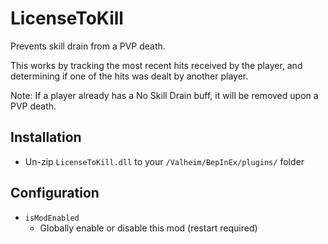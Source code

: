 # LicenseToKill

Prevents skill drain from a PVP death.

This works by tracking the most recent hits received by the player, and determining if one of the hits was dealt by another player.

Note: If a player already has a No Skill Drain buff, it will be removed upon a PVP death.

## Installation
- Un-zip `LicenseToKill.dll` to your `/Valheim/BepInEx/plugins/` folder

## Configuration
- `isModEnabled`
  - Globally enable or disable this mod (restart required)